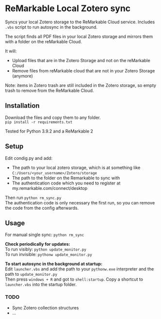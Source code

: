 # ReMarkable Local Zotero sync
Syncs your local Zotero storage to the ReMarkable Cloud service. Includes `.vbs` script to run autosync in the background.  

The script finds all PDF files in your local Zotero storage and mirrors them with a folder on the reMarkable Cloud.  

It will:
* Upload files that are in the Zotero Storage and not on the reMarkable Cloud  
* Remove files from reMarkable cloud that are not in your Zotero Storage (anymore)  

Note: items in Zotero trash are still included in the Zotero storage, so empty trash to remove from the ReMarkable Cloud.  

## Installation
Download the files and copy them to any folder.  
`pip install -r requirements.txt`  

Tested for Python 3.9.2 and a ReMarkable 2

## Setup
Edit condig.py and add:
* The path to your local zotero storage, which is at something like `C:/Users/<your_username>/Zotero/storage`
* The path to the folder on the Remarkable to sync with
* The authentication code which you need to register at my.remarkable.com/connect/desktop

Then run `python rm_sync.py`  
The authentication code is only necessary the first run, so you can remove the code from the config afterwards.  

## Usage
For manual single sync: `python rm_sync`  

**Check periodically for updates:**  
To run visibly: `python update_monitor.py`  
To run invisible: `pythonw update_monitor.py`  

**To start autosync in the background at startup:**  
Edit `launcher.vbs` and add the path to your `pythonw.exe` interpreter and the path to `update_monitor.py`  
Then press `windows + R` and got to `shell:startup`. Copy a shortcut to `launcher.vbs` into the startup folder.


### TODO
* Sync Zotero collection structures
* ...

